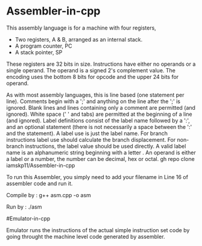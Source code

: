 # Assembler-in-cpp

This assembly language is for a machine with four registers,
- Two registers, A & B, arranged as an internal stack.
- A program counter, PC 
- A stack pointer, SP


These registers are 32 bits in size. Instructions have either no operands or a single operand. The
operand is a signed 2's complement value. The encoding uses the bottom 8 bits for opcode and
the upper 24 bits for operand.

As with most assembly languages, this is line based (one statement per line). Comments begin
with a ';' and anything on the line after the ';' is ignored. Blank lines and lines containing only a
comment are permitted (and ignored). White space (' ' and tabs) are permitted at the beginning of
a line (and ignored). Label definitions consist of the label name followed by a ':', and an optional
statement (there is not necessarily a space between the ':' and the statement). A label use is just
the label name. For branch instructions label use should calculate the branch displacement. For
non-branch instructions, the label value should be used directly. A valid label name is an
alphanumeric string beginning with a letter . An operand is either a label or a number, the
number can be decimal, hex or octal. gh repo clone iamskp11/Assembler-in-cpp


To run this Assembler, you simply need to add your filename in Line 16 of assembler code and run it.

Compile by : g++ asm.cpp -o asm

Run by : ./asm 

#Emulator-in-cpp

Emulator runs the instructions of the actual simple instruction set code by going throught the machine level code generated by assembler.





